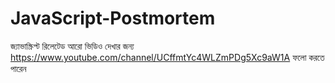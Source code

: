 # JavaScript-Postmortem
জ্যাভাস্ক্রিপ্ট রিলেটেড আরো ভিডিও দেখার জন্য https://www.youtube.com/channel/UCffmtYc4WLZmPDg5Xc9aW1A ফলো করতে পারেন 


